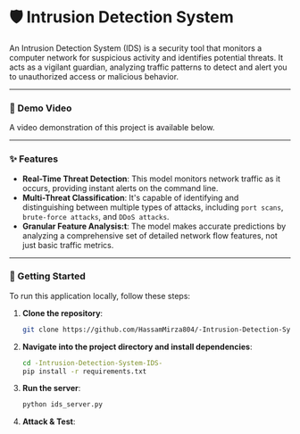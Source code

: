 # 🛡️ Intrusion Detection System

An Intrusion Detection System (IDS) is a security tool that monitors a computer network for suspicious activity and identifies potential threats. It acts as a vigilant guardian, analyzing traffic patterns to detect and alert you to unauthorized access or malicious behavior.

---

### 🎥 Demo Video

A video demonstration of this project is available below.

---

### ✨ Features

* **Real-Time Threat Detection**: This model monitors network traffic as it occurs, providing instant alerts on the command line.
* **Multi-Threat Classification**: It's capable of identifying and distinguishing between multiple types of attacks, including `port scans`, `brute-force attacks`, and `DDoS attacks`.
* **Granular Feature Analysis:t**: The model makes accurate predictions by analyzing a comprehensive set of detailed network flow features, not just basic traffic metrics.

---

### 🚀 Getting Started

To run this application locally, follow these steps:

1.  **Clone the repository**:
    ```sh
    git clone https://github.com/HassamMirza804/-Intrusion-Detection-System-IDS-.git
    ```

2.  **Navigate into the project directory and install dependencies**:
    ```sh
    cd -Intrusion-Detection-System-IDS-
    pip install -r requirements.txt
    ```

3.  **Run the server**:
    ```sh
    python ids_server.py
    ```
    
4.  **Attack & Test**:








